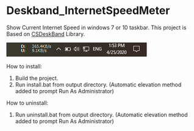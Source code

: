 # Deskband_InternetSpeedMeter
Show Current Internet Speed  in windows 7 or 10 taskbar. This project is Based on [CSDeskBand](https://github.com/dsafa/CSDeskBand) Library.

![Alt text](Screenshot/Deskband_InternetSpeedMeter.png?raw=true "Deskband InternetSpeedMeter")



How to install:  
1. Build the project.
2. Run install.bat from output directory. (Automatic elevation method added to prompt Run As Administrator)

How to uninstall:  
1. Run uninstall.bat from output directory. (Automatic elevation method added to prompt Run As Administrator)
